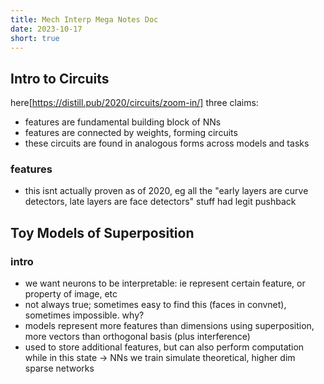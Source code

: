 ```yaml
---
title: Mech Interp Mega Notes Doc
date: 2023-10-17
short: true
---
```


## Intro to Circuits

here[https://distill.pub/2020/circuits/zoom-in/]
three claims:

- features are fundamental building block of NNs
- features are connected by weights, forming circuits
- these circuits are found in analogous forms across models and tasks

### features

- this isnt actually proven as of 2020, eg all the "early layers are curve detectors, late layers are face detectors" stuff had legit pushback

## Toy Models of Superposition

### intro

- we want neurons to be interpretable: ie represent certain feature, or property of image, etc
- not always true; sometimes easy to find this (faces in convnet), sometimes impossible. why?
- models represent more features than dimensions using superposition, more vectors than orthogonal basis (plus interference)
- used to store additional features, but can also perform computation while in this state -> NNs we train simulate theoretical, higher dim sparse networks
